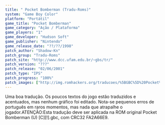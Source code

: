 ```yaml
---
title: " Pocket Bomberman (Tradu-Roms)"
system: "Game Boy Color"
platform: "Portátil"
game_title: "Pocket Bomberman"
game_category: "Ação / Plataforma"
game_players: "1"
game_developer: "Hudson Soft"
game_publisher: "Nintendo"
game_release_date: "??/??/1998"
patch_author: "Shadow-Kn"
patch_group: "Tradu-Roms"
patch_site: "http://www.dcc.ufam.edu.br/~gbs/tr/"
patch_version: "???"
patch_release: "02/06/2001"
patch_type: "IPS"
patch_progress: "100%"
patch_images: ["http://img.romhackers.org/traducoes/%5BGBC%5D%20Pocket%20Bomberman%20-%20Tradu-Roms%20-%201.png","http://img.romhackers.org/traducoes/%5BGBC%5D%20Pocket%20Bomberman%20-%20Tradu-Roms%20-%202.png","http://img.romhackers.org/traducoes/%5BGBC%5D%20Pocket%20Bomberman%20-%20Tradu-Roms%20-%203.png"]
---
```

Uma boa tradução. Os poucos textos do jogo estão traduzidos e acentuados, mas nenhum gráfico foi editado. Nota-se pequenos erros de português em raros momentos, mas nada que atrapalhe o jogador.ATENÇÃO:Esta tradução deve ser aplicada na ROM original Pocket Bomberman (U) [C][!].gbc, com CRC32 FA2A66E9.
